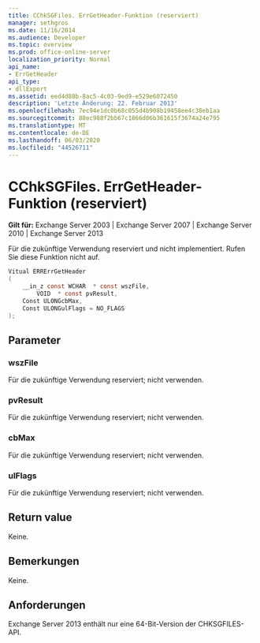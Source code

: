 ```yaml
---
title: CChkSGFiles. ErrGetHeader-Funktion (reserviert)
manager: sethgros
ms.date: 11/16/2014
ms.audience: Developer
ms.topic: overview
ms.prod: office-online-server
localization_priority: Normal
api_name:
- ErrGetHeader
api_type:
- dllExport
ms.assetid: eed4d88b-8ac5-4c03-9ed9-e529e6072450
description: 'Letzte Änderung: 22. Februar 2013'
ms.openlocfilehash: 7ec94e1dc0b68c055d4b908b19458ee4c38eb1aa
ms.sourcegitcommit: 88ec988f2bb67c1866d06b361615f3674a24e795
ms.translationtype: MT
ms.contentlocale: de-DE
ms.lasthandoff: 06/03/2020
ms.locfileid: "44526711"
---
```

# <a name="cchksgfileserrgetheader-function-reserved"></a>CChkSGFiles. ErrGetHeader-Funktion (reserviert)

**Gilt für:** Exchange Server 2003 | Exchange Server 2007 | Exchange Server 2010 | Exchange Server 2013
  
Für die zukünftige Verwendung reserviert und nicht implementiert. Rufen Sie diese Funktion nicht auf. 
  
```cs
Vitual ERRErrGetHeader  
(
    __in_z const WCHAR  * const wszFile,
        VOID  * const pvResult,
    Const ULONGcbMax,
    Const ULONGulFlags = NO_FLAGS
);

```

## <a name="parameters"></a>Parameter

### <a name="wszfile"></a>wszFile
  
Für die zukünftige Verwendung reserviert; nicht verwenden.
    
### <a name="pvresult"></a>pvResult
  
Für die zukünftige Verwendung reserviert; nicht verwenden.
    
### <a name="cbmax"></a>cbMax
  
Für die zukünftige Verwendung reserviert; nicht verwenden.
    
### <a name="ulflags"></a>ulFlags
  
Für die zukünftige Verwendung reserviert; nicht verwenden.
    
## <a name="return-value"></a>Return value

Keine.
  
## <a name="remarks"></a>Bemerkungen

Keine.
  
## <a name="requirements"></a>Anforderungen

Exchange Server 2013 enthält nur eine 64-Bit-Version der CHKSGFILES-API.
  

